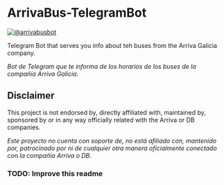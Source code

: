  # ArrivaBus-TelegramBot

[![@arrivabusbot](https://img.shields.io/badge/Stable%20bot-@arrivabusbot-blue?logo=telegram&style=plastic)](https://telegram.me/arrivabusbot)

Telegram Bot that serves you info about teh buses from the Arriva Galicia company.

_Bot de Telegram que te informa de los horarios de los buses de la compañía Arriva Galicia._

## Disclaimer

This project is not endorsed by, directly affiliated with, maintained by, sponsored by or in any way officially related with the Arriva or DB companies.

_Este proyecto no cuenta con soporte de, no está afiliado con, mantenido por, patrocinado por ni de cualquier otra manera oficialmente conectado con la compañía Arriva o DB._

### TODO: Improve this readme
